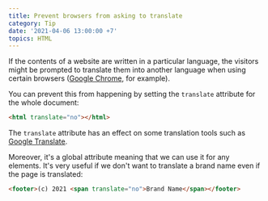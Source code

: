 ```yaml
---
title: Prevent browsers from asking to translate
category: Tip
date: '2021-04-06 13:00:00 +7'
topics: HTML
---
```


If the contents of a website are written in a particular language, the visitors might be prompted to translate them into another language when using certain browsers ([Google Chrome](https://www.google.com/chrome), for example).

You can prevent this from happening by setting the `translate` attribute for the whole document:

```html
<html translate="no"></html>
```

The `translate` attribute has an effect on some translation tools such as [Google Translate](https://translate.google.com).

Moreover, it's a global attribute meaning that we can use it for any elements. It's very useful if we don't want to translate a brand name even if the page is translated:

```html
<footer>(c) 2021 <span translate="no">Brand Name</span></footer>
```
